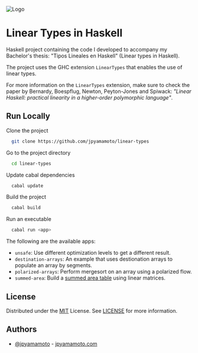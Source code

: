 ![Logo](https://socialify.git.ci/jpyamamoto/linear-types/image?font=Rokkitt&language=1&logo=https%3A%2F%2Fraw.githubusercontent.com%2Fjpyamamoto%2Flinear-types%2Frefs%2Fheads%2Fmain%2Flogo.svg&name=1&owner=1&pattern=Plus&theme=Auto)

# Linear Types in Haskell

Haskell project containing the code I developed to accompany my Bachelor's thesis: "Tipos Lineales en Haskell" (Linear types in Haskell).

The project uses the GHC extension `LinearTypes` that enables the use of linear types.

For more information on the `LinearTypes` extension, make sure to check the paper by Bernardy, Boespflug, Newton, Peyton-Jones and Spiwack: _"Linear Haskell: practical linearity in a higher-order polymorphic language"_.

## Run Locally

Clone the project

```bash
  git clone https://github.com/jpyamamoto/linear-types
```

Go to the project directory

```bash
  cd linear-types
```

Update cabal dependencies

```bash
  cabal update
```

Build the project

```bash
  cabal build
```

Run an executable

```bash
  cabal run <app>
```

The following are the available apps:

- `unsafe`: Use different optimization levels to get a different result.
- `destination-arrays`: An example that uses destionation arrays to populate an array by segments.
- `polarized-arrays`: Perform mergesort on an array using a polarized flow.
- `summed-area`: Build a [summed area table](https://en.wikipedia.org/wiki/Summed-area_table) using linear matrices.

## License

Distributed under the [MIT](https://choosealicense.com/licenses/mit/) License. See [LICENSE](LICENSE) for more information.

## Authors

- [@jpyamamoto](https://www.github.com/jpyamamoto) - [jpyamamoto.com](https://jpyamamoto.com/)
